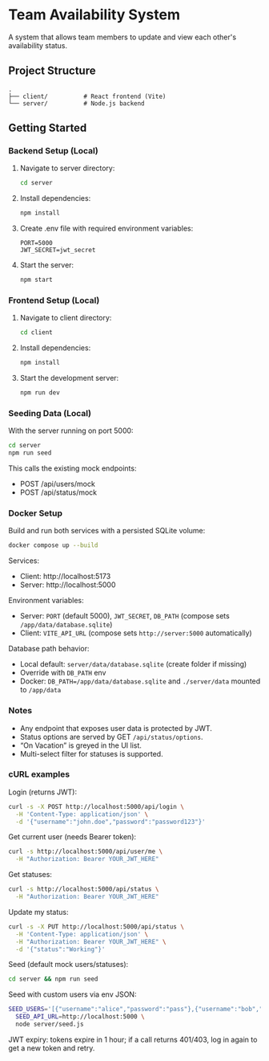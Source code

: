 # Team Availability System

A system that allows team members to update and view each other's availability status.

## Project Structure

```
.
├── client/          # React frontend (Vite)
└── server/          # Node.js backend
```

## Getting Started

### Backend Setup (Local)
1. Navigate to server directory:
   ```bash
   cd server
   ```
2. Install dependencies:
   ```bash
   npm install
   ```
3. Create .env file with required environment variables:
   ```
   PORT=5000
   JWT_SECRET=jwt_secret
   ```
4. Start the server:
   ```bash
   npm start
   ```

### Frontend Setup (Local)
1. Navigate to client directory:
   ```bash
   cd client
   ```
2. Install dependencies:
   ```bash
   npm install
   ```
3. Start the development server:
   ```bash
   npm run dev
   ```

### Seeding Data (Local)
With the server running on port 5000:
```bash
cd server
npm run seed
```

This calls the existing mock endpoints:
- POST /api/users/mock
- POST /api/status/mock

### Docker Setup
Build and run both services with a persisted SQLite volume:
```bash
docker compose up --build
```

Services:
- Client: http://localhost:5173
- Server: http://localhost:5000

Environment variables:
- Server: `PORT` (default 5000), `JWT_SECRET`, `DB_PATH` (compose sets `/app/data/database.sqlite`)
- Client: `VITE_API_URL` (compose sets `http://server:5000` automatically)

Database path behavior:
- Local default: `server/data/database.sqlite` (create folder if missing)
- Override with `DB_PATH` env
- Docker: `DB_PATH=/app/data/database.sqlite` and `./server/data` mounted to `/app/data`

### Notes
- Any endpoint that exposes user data is protected by JWT.
- Status options are served by GET `/api/status/options`.
- “On Vacation” is greyed in the UI list.
- Multi-select filter for statuses is supported.

### cURL examples

Login (returns JWT):
```bash
curl -s -X POST http://localhost:5000/api/login \
  -H 'Content-Type: application/json' \
  -d '{"username":"john.doe","password":"password123"}'
```

Get current user (needs Bearer token):
```bash
curl -s http://localhost:5000/api/user/me \
  -H "Authorization: Bearer YOUR_JWT_HERE"
```

Get statuses:
```bash
curl -s http://localhost:5000/api/status \
  -H "Authorization: Bearer YOUR_JWT_HERE"
```

Update my status:
```bash
curl -s -X PUT http://localhost:5000/api/status \
  -H 'Content-Type: application/json' \
  -H "Authorization: Bearer YOUR_JWT_HERE" \
  -d '{"status":"Working"}'
```

Seed (default mock users/statuses):
```bash
cd server && npm run seed
```

Seed with custom users via env JSON:
```bash
SEED_USERS='[{"username":"alice","password":"pass"},{"username":"bob","password":"pass"}]' \
  SEED_API_URL=http://localhost:5000 \
  node server/seed.js
```

JWT expiry: tokens expire in 1 hour; if a call returns 401/403, log in again to get a new token and retry.
